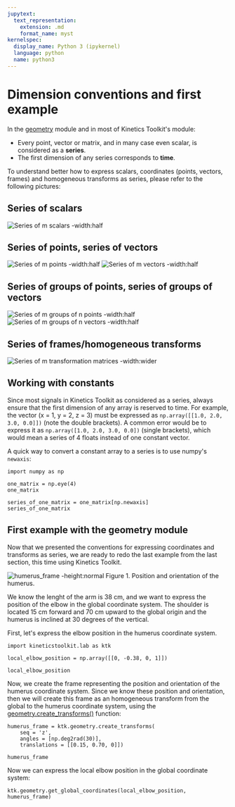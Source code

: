 ```yaml
---
jupytext:
  text_representation:
    extension: .md
    format_name: myst
kernelspec:
  display_name: Python 3 (ipykernel)
  language: python
  name: python3
---
```


# Dimension conventions and first example

In the [geometry](api/kineticstoolkit.geometry.rst) module and in most of Kinetics Toolkit's module:

- Every point, vector or matrix, and in many case even scalar, is considered as a **series**.
- The first dimension of any series corresponds to **time**.

To understand better how to express scalars, coordinates (points, vectors, frames) and homogeneous transforms as series, please refer to the following pictures:

## Series of scalars

![Series of m scalars -width:half](_static/images/series_of_m_scalars.png)

## Series of points, series of vectors

![Series of m points -width:half](_static/images/series_of_m_points.png)
![Series of m vectors -width:half](_static/images/series_of_m_vectors.png)

## Series of groups of points, series of groups of vectors

![Series of m groups of n points -width:half](_static/images/series_of_m_groups_of_n_points.png)
 ![Series of m groups of n vectors -width:half](_static/images/series_of_m_groups_of_n_vectors.png)

## Series of frames/homogeneous transforms

![Series of m transformation matrices -width:wider](_static/images/series_of_m_transformation_matrices.png)

## Working with constants

Since most signals in Kinetics Toolkit as considered as a series, always ensure that the first dimension of any array is reserved to time. For example, the vector (x = 1, y = 2, z = 3) must be expressed as `np.array([[1.0, 2.0, 3.0, 0.0]])` (note the double brackets). A common error would be to express it as `np.array([1.0, 2.0, 3.0, 0.0])` (single brackets), which would mean a series of 4 floats instead of one constant vector.

A quick way to convert a constant array to a series is to use numpy's `newaxis`:

```{code-cell}
import numpy as np

one_matrix = np.eye(4)
one_matrix
```

```{code-cell}
series_of_one_matrix = one_matrix[np.newaxis]
series_of_one_matrix
```

## First example with the geometry module

Now that we presented the conventions for expressing coordinates and transforms as series, we are ready to redo the last example from the last section, this time using Kinetics Toolkit.

![humerus_frame -height:normal](_static/images/humerus_frame.png)
Figure 1. Position and orientation of the humerus.

We know the lenght of the arm is 38 cm, and we want to express the position of the elbow in the global coordinate system. The shoulder is located 15 cm forward and 70 cm upward to the global origin and the humerus is inclined at 30 degrees of the vertical.

First, let's express the elbow position in the humerus coordinate system.

```{code-cell}
import kineticstoolkit.lab as ktk

local_elbow_position = np.array([[0, -0.38, 0, 1]])

local_elbow_position
```

Now, we create the frame representing the position and orientation of the humerus coordinate system. Since we know these position and orientation, then we will create this frame as an homogeneous transform from the global to the humerus coordinate system, using the [geometry.create_transforms()](api/kineticstoolkit.geometry.create_transforms.rst) function:

```{code-cell}
humerus_frame = ktk.geometry.create_transforms(
    seq = 'z',
    angles = [np.deg2rad(30)],
    translations = [[0.15, 0.70, 0]])

humerus_frame
```

Now we can express the local elbow position in the global coordinate system:

```{code-cell}
ktk.geometry.get_global_coordinates(local_elbow_position, humerus_frame)
```
